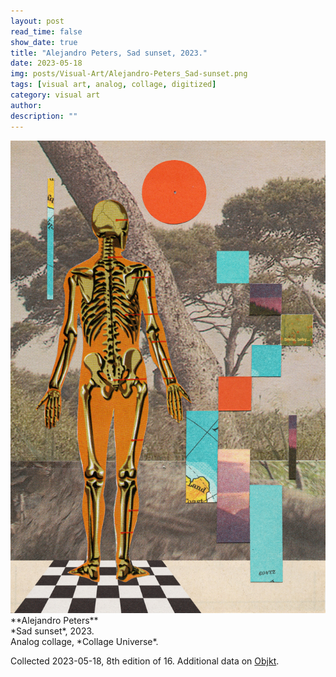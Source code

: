 ```yaml
---
layout: post
read_time: false
show_date: true
title: "Alejandro Peters, Sad sunset, 2023."
date: 2023-05-18
img: posts/Visual-Art/Alejandro-Peters_Sad-sunset.png
tags: [visual art, analog, collage, digitized]
category: visual art
author: 
description: ""
---
```


<img src='./assets/img/posts/Visual-Art/Alejandro-Peters_Sad-sunset.png'>

<br>
**Alejandro Peters**
<br>*Sad sunset*, 2023.
<br>Analog collage, *Collage Universe*.

 <div class="page-separator"></div>

Collected 2023-05-18, 8th edition of 16. Additional data on [Objkt](https://objkt.com/tokens/KT1UbbHLoEVW2kf5PVe12CGTFiwsU2qB4QBy/3).
